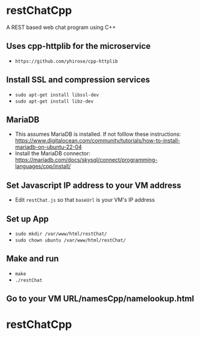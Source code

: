 # restChatCpp
A REST based web chat program using C++
## Uses cpp-httplib for the microservice
 - ```https://github.com/yhirose/cpp-httplib```
 
## Install SSL and compression services
 - ```sudo apt-get install libssl-dev```
 - ```sudo apt-get install libz-dev```

## MariaDB
 - This assumes MariaDB is installed. If not folllow these instructions: https://www.digitalocean.com/community/tutorials/how-to-install-mariadb-on-ubuntu-22-04
 - Install the MariaDB connector: https://mariadb.com/docs/skysql/connect/programming-languages/cpp/install/
 
## Set Javascript IP address to your VM address
 - Edit ```restChat.js``` so that ```baseUrl``` is your VM's IP address

## Set up App
 - ```sudo mkdir /var/www/html/restChat/```
 - ```sudo chown ubuntu /var/www/html/restChat/```

## Make and run
 - ```make```
 - ```./restChat```

## Go to your VM URL/namesCpp/namelookup.html
# restChatCpp
